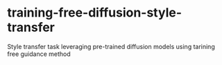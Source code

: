 # training-free-diffusion-style-transfer
Style transfer task leveraging pre-trained diffusion models using tarining free guidance method
